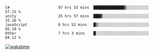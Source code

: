 <!--START_SECTION:waka-->

```text
C#                      97 hrs 53 mins  ██████████████▒░░░░░░░░░░   57.15 %
unity                   25 hrs 57 mins  ███▓░░░░░░░░░░░░░░░░░░░░░   15.16 %
JavaScript              8 hrs 52 mins   █▒░░░░░░░░░░░░░░░░░░░░░░░   05.18 %
Other                   7 hrs 3 mins    █░░░░░░░░░░░░░░░░░░░░░░░░   04.12 %
```

<!--END_SECTION:waka-->
[![wakatime](https://wakatime.com/badge/user/6c2f442e-41b4-42e3-bc06-d5d8203ad1da.svg)](https://wakatime.com/@6c2f442e-41b4-42e3-bc06-d5d8203ad1da)

